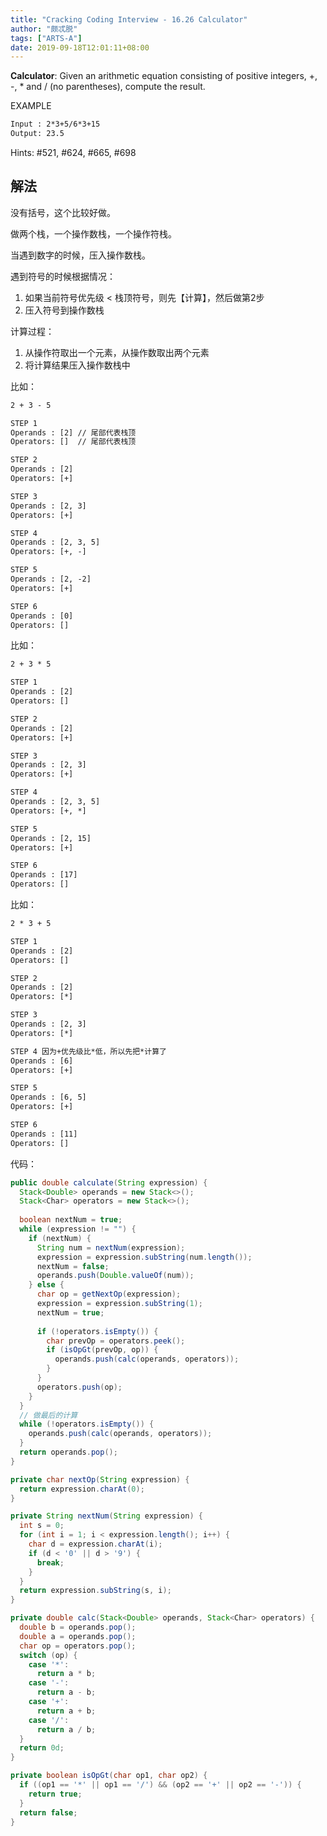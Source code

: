 ```yaml
---
title: "Cracking Coding Interview - 16.26 Calculator"
author: "颇忒脱"
tags: ["ARTS-A"]
date: 2019-09-18T12:01:11+08:00
---
```


<!--more-->

**Calculator**: Given an arithmetic equation consisting of positive integers, +, -, * and / (no paren­theses), compute the result.

EXAMPLE

```txt
Input : 2*3+5/6*3+15
Output: 23.5
```

Hints: #521, #624, #665, #698

## 解法

没有括号，这个比较好做。

做两个栈，一个操作数栈，一个操作符栈。

当遇到数字的时候，压入操作数栈。

遇到符号的时候根据情况：

1. 如果当前符号优先级 < 栈顶符号，则先【计算】，然后做第2步
2. 压入符号到操作数栈

计算过程：

1. 从操作符取出一个元素，从操作数取出两个元素
2. 将计算结果压入操作数栈中

比如：

```txt
2 + 3 - 5

STEP 1
Operands : [2] // 尾部代表栈顶
Operators: []  // 尾部代表栈顶

STEP 2
Operands : [2]
Operators: [+]

STEP 3
Operands : [2, 3]
Operators: [+]

STEP 4
Operands : [2, 3, 5]
Operators: [+, -]

STEP 5
Operands : [2, -2]
Operators: [+]

STEP 6
Operands : [0]
Operators: []
```

比如：

```txt
2 + 3 * 5

STEP 1
Operands : [2]
Operators: []

STEP 2
Operands : [2]
Operators: [+]

STEP 3
Operands : [2, 3]
Operators: [+]

STEP 4
Operands : [2, 3, 5]
Operators: [+, *]

STEP 5
Operands : [2, 15]
Operators: [+]

STEP 6
Operands : [17]
Operators: []
```

比如：

```txt
2 * 3 + 5

STEP 1
Operands : [2]
Operators: []

STEP 2
Operands : [2]
Operators: [*]

STEP 3
Operands : [2, 3]
Operators: [*]

STEP 4 因为+优先级比*低，所以先把*计算了
Operands : [6]
Operators: [+]

STEP 5
Operands : [6, 5]
Operators: [+]

STEP 6
Operands : [11]
Operators: []
```



代码：

```java
public double calculate(String expression) {
  Stack<Double> operands = new Stack<>();
  Stack<Char> operators = new Stack<>();
  
  boolean nextNum = true;
  while (expression != "") {
    if (nextNum) {
      String num = nextNum(expression);
      expression = expression.subString(num.length());
      nextNum = false;
      operands.push(Double.valueOf(num));
    } else {
      char op = getNextOp(expression);
      expression = expression.subString(1);
      nextNum = true;
      
      if (!operators.isEmpty()) {
        char prevOp = operators.peek();
        if (isOpGt(prevOp, op)) {
          operands.push(calc(operands, operators));
        }
      }
      operators.push(op);
    }
  }
  // 做最后的计算
  while (!operators.isEmpty()) {
    operands.push(calc(operands, operators));
  }
  return operands.pop();
}

private char nextOp(String expression) {
  return expression.charAt(0);
}

private String nextNum(String expression) {
  int s = 0;
  for (int i = 1; i < expression.length(); i++) {
    char d = expression.charAt(i);
    if (d < '0' || d > '9') {
      break;
    }
  }
  return expression.subString(s, i);
}

private double calc(Stack<Double> operands, Stack<Char> operators) {
  double b = operands.pop();
  double a = operands.pop();
  char op = operators.pop();
  switch (op) {
    case '*':
      return a * b;
    case '-':
      return a - b;
    case '+':
      return a + b;
    case '/':
      return a / b;
  }
  return 0d;
}

private boolean isOpGt(char op1, char op2) {
  if ((op1 == '*' || op1 == '/') && (op2 == '+' || op2 == '-')) {
    return true;
  }
  return false;
}
```


